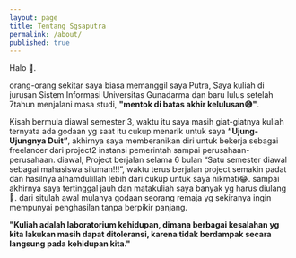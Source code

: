 ```yaml
---
layout: page
title: Tentang Sgsaputra
permalink: /about/
published: true
---
```

Halo 👋.

orang-orang sekitar saya biasa memanggil saya Putra, Saya kuliah di jurusan Sistem Informasi Universitas Gunadarma dan baru lulus setelah 7tahun menjalani masa studi, **"mentok di batas akhir kelulusan😅"**.

Kisah bermula diawal semester 3, waktu itu saya masih giat-giatnya kuliah ternyata ada godaan yg saat itu cukup menarik untuk saya **“Ujung-Ujungnya Duit”**, akhirnya saya memberanikan diri untuk bekerja sebagai freelancer dari project2 instansi pemerintah sampai perusahaan-perusahaan. diawal, Project berjalan selama 6 bulan “Satu semester diawal sebagai mahasiswa siluman!!!”, waktu terus berjalan project semakin padat dan hasilnya alhamdulillah lebih dari cukup untuk saya nikmati😂. sampai akhirnya saya tertinggal jauh dan matakuliah saya banyak yg harus diulang🥺. dari situlah awal mulanya godaan seorang remaja yg sekiranya ingin mempunyai penghasilan tanpa berpikir panjang.

**"Kuliah adalah laboratorium kehidupan, dimana berbagai kesalahan yg kita lakukan masih dapat ditoleransi, karena tidak berdampak secara langsung pada kehidupan kita."**
